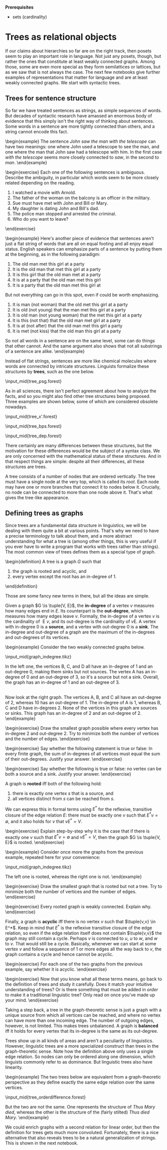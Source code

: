 **Prerequisites**

- sets (cardinality)

# Trees as relational objects

If our claims about hierarchies so far are on the right track, then posets seem to play an important role in language.
Not just any posets, though, but rather the ones that constitute at least weakly connected graphs.
Among those, some are even more special as they form semilattices or lattices, but as we saw that is not always the case.
The next few notebooks give further examples of representations that matter for language and are at least weakly connected graphs.
We start with syntactic trees.

## Trees for sentence structure

So far we have treated sentences as strings, as simple sequences of words.
But decades of syntactic research have amassed an enormous body of evidence that this simply isn't the right way of thinking about sentences.
Some words in a sentence are more tightly connected than others, and a string cannot encode this fact.

\begin{example}
The sentence
<i>John saw the man with the telescope</i>
can have two meanings: one where John used a telescope to see the man, and one where the man that John saw had a telescope with him.
In the first case
<i>with the telescope</i>
seems more closely connected to
<i>saw</i>, in the second to
<i>man</i>.
\end{example}

\begin{exercise}
Each one of the following sentences is ambiguous.
Describe the ambiguity, in particular which words seem to be more closely related depending on the reading.

<ol>
<li>I watched a movie with Arnold.</li>
<li>The father of the woman on the balcony is an officer in the military.</li>
<li>Sue must have met with John and Bill or Mary.</li>
<li>My daughter is dating John and Bill's dad.</li>
<li>The police man stopped and arrested the criminal.</li>
<li>Who do you want to leave?</li>
</ol>
\end{exercise}

\begin{example}
Here's another piece of evidence that sentences aren't just a flat string of words that are all on equal footing and all enjoy equal status.
English speakers can emphasize parts of a sentence by putting them at the beginning, as in the following paradigm:

<ol>
<li>The old man met this girl at a party</li>
<li>It is the old man that met this girl at a party</li>
<li>It is this girl that the old man met at a party</li>
<li>It is at a party that the old man met this girl</li>
<li>It is a party that the old man met this girl at</li>
</ol>

But not everything can go in this spot, even if could be worth emphasizing.

<ol>
<li>It is man (not woman) that the old met this girl at a party</li>
<li>It is old (not young) that the man met this girl at a party</li>
<li>It is old man (not young woman) that the met this girl at a party</li>
<li>It is this (not that) that the old man met girl at a party</li>
<li>It is at (not after) that the old man met this girl a party</li>
<li>It is met (not kiss) that the old man this girl at a party</li>
</ol>

So not all words in a sentence are on the same level, some can do things that other cannot.
And the same argument also shows that not all substrings of a sentence are alike.
\end{example}

Instead of flat strings, sentences are more like chemical molecules where words are connected by intricate structures.
Linguists formalize these structures by **trees**, such as the one below.

\input_mid{tree_psg.forest}

As in all sciences, there isn't perfect agreement about how to analyze the facts, and so you might also find other tree structures being proposed.
Three examples are shown below, some of which are considered obsolete nowadays.

\input_mid{tree_x'.forest}

\input_mid{tree_bps.forest}

\input_mid{tree_dep.forest}

There certainly are many differences between these structures, but the motivation for these differences would be the subject of a syntax class.
We are only concerned with the mathematical status of these structures.
And in that respect things are simple: despite all their differences, all these structures are trees.

A tree consists of a number of nodes that are ordered vertically.
The tree must have a single node at the very top, which is called its *root*.
Each node may have one or more branches that connect it to nodes below it.
Crucially, no node can be connected to more than one node above it.
That's what gives the tree-like appearance.

## Defining trees as graphs

Since trees are a fundamental data structure in linguistics, we will be dealing with them quite a bit at various points.
That's why we need to have a precise terminology to talk about them, and a more abstract understanding for what a tree is (among other things, this is very useful if you ever have to write a program that works with trees rather than strings).
The most common view of trees defines them as a special type of graph.

\begin{definition}
A tree is a graph $G$ such that

<ol>
<li>the graph is rooted and acyclic, and</li>
<li>every vertex except the root has an in-degree of 1.</li>
</ol>
\end{definition}

Those are some fancy new terms in there, but all the ideas are simple.

Given a graph $G \is \tuple{V, E}$, the **in-degree** of a vertex $v$ measures how many edges end in $E$.
Its counterpart is the **out-degree**, which measures how many edges leave $v$.
Formally, the in-degree of a vertex $v$ is the cardinality of $\mathrel{E} v$, and its out-degree is the cardinality of $v \mathrel{E}$.
A vertex with in-degree 0 is a **source**, and a vertex with out-degree 0 is a **sink**.
The in-degree and out-degree of a graph are the maximum of the in-degrees and out-degrees of its vertices.

\begin{example}
Consider the two weakly connected graphs below.

\input_mid{graph_indegree.tikz}

In the left one, the vertices B, C, and D all have an in-degree of 1 and an out-degree 0, making them sinks but not sources.
The vertex A has an in-degree of 0 and an out-degree of 3, so it's a source but not a sink.
Overall, the graph has an in-degree of 1 and an out-degree of 3.

<br>
Now look at the right graph.
The vertices A, B, and C all have an out-degree of 2, whereas 10 has an out-degree of 1.
The in-degree of A is 1, whereas B, C and D have in-degrees 2.
None of the vertices in this graph are sources or sinks.
This graph has an in-degree of 2 and an out-degree of 2.
\end{example}

\begin{exercise}
Draw the smallest graph possible where every vertex has in-degree 2 and out-degree 2.
Try to minimize both the number of vertices and the number of edges.
\end{exercise}

\begin{exercise}
Say whether the following statement is true or false:
In every finite graph, the sum of in-degrees of all vertices must equal the sum of their out-degrees.
Justify your answer.
\end{exercise}

\begin{exercise}
Say whether the following is true or false: no vertex can be both a source and a sink.
Justify your answer.
\end{exercise}

A graph is **rooted** iff both of the following hold:

1. there is exactly one vertex $s$ that is a source, and
1. all vertices distinct from $s$ can be reached from $s$.

We can express this in formal terms using $E^*$ for the reflexive, transitive closure of the edge relation $E$: there must be exactly one $v$ such that $E^* v = \emptyset$, and it also holds for $v$ that $v E^* = V$.

\begin{exercise}
Explain step-by-step why it is the case that if there is exactly one $v$ such that $E^* v = \emptyset$ and $v E^* = V$, then the graph $G \is \tuple{V, E}$ is rooted.
\end{exercise}

\begin{example}
Consider once more the graphs from the previous example, repeated here for your convenience:

\input_mid{graph_indegree.tikz}

The left one is rooted, whereas the right one is not.
\end{example}

\begin{exercise}
Draw the smallest graph that is rooted but not a tree.
Try to minimize both the number of vertices and the number of edges.
\end{exercise}

\begin{exercise}
Every rooted graph is weakly connected.
Explain why.
\end{exercise}

Finally, a graph is **acyclic** iff there is no vertex $v$ such that $\tuple{v,v} \in E^*$.
Keep in mind that $E^*$ is the reflexive transitive closure of the edge relation, so even if the edge relation itself does not contain $\tuple{v,v}$ the graph may still contain a cycle.
Perhaps $v$ is connected to $u$, $u$ to $w$, and $w$ to $v$.
That would still be a cycle.
Basically, whenever we can start at some vertex $v$ and follow a sequence of 1 or more edges all the way back to $v$, the graph contains a cycle and hence cannot be acyclic.

\begin{exercise}
For each one of the two graphs from the previous example, say whether it is acyclic.
\end{exercise}

\begin{exercise}
Now that you know what all these terms means, go back to the definition of trees and study it carefully.
Does it match your intuitive understanding of trees?
Or is there something that must be added in *order* to make it a traditional linguistic tree?
Only read on once you've made up your mind.
\end{exercise}

Taking a step back, a tree in the graph-theoretic sense is just a graph with a unique source from which all vertices can be reached, and where no vertex can have more than one incoming edge.
The number of outgoing edges, however, is not limited.
This makes trees unbalanced.
A graph is **balanced** iff it holds for every vertex that its in-degree is the same as its out-degree.

Trees show up in all kinds of areas and aren't a peculiarity of linguistics.
However, linguistic trees are a more specialized construct than trees in the graph-theoretic sense.
Note how the definition above only uses a single edge relation.
So nodes can only be ordered along one dimension, which linguists commonly refer to as dominance.
But linguistic trees also have linearity.

\begin{example}
The two trees below are equivalent from a graph-theoretic perspective as they define exactly the same edge relation over the same vertices.

\input_mid{tree_orderdifference.forest}

But the two are not the same.
One represents the structure of
<i>Thus Mary died</i>,
whereas the other is the structure of the (fairly stilted)
<i>Thus died Mary</i>.
\end{example}

We could enrich graphs with a second relation for linear order, but then the definition for trees gets much more convoluted.
Fortunately, there is a nice alternative that also reveals trees to be a natural generalization of strings.
This is shown in the next notebook.
